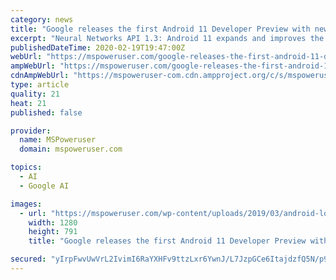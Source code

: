 ```yaml
---
category: news
title: "Google releases the first Android 11 Developer Preview with new features like screen recording, chat bubbles and more"
excerpt: "Neural Networks API 1.3: Android 11 expands and improves the Neural Networks API (NNAPI). NNAPI 1.3 introduces a new operand type, TENSOR_QUANT8_ASYMM_SIGNED, to support TensorFlow Lite’s new quantization scheme. Starting in Android 11, a CallScreeningService can request information about the STIR/SHAKEN verification status (verstat ..."
publishedDateTime: 2020-02-19T19:47:00Z
webUrl: "https://mspoweruser.com/google-releases-the-first-android-11-developer-preview-with-new-features-like-screen-recording-chat-bubbles-and-more/"
ampWebUrl: "https://mspoweruser.com/google-releases-the-first-android-11-developer-preview-with-new-features-like-screen-recording-chat-bubbles-and-more/amp/"
cdnAmpWebUrl: "https://mspoweruser-com.cdn.ampproject.org/c/s/mspoweruser.com/google-releases-the-first-android-11-developer-preview-with-new-features-like-screen-recording-chat-bubbles-and-more/amp/"
type: article
quality: 21
heat: 21
published: false

provider:
  name: MSPoweruser
  domain: mspoweruser.com

topics:
  - AI
  - Google AI

images:
  - url: "https://mspoweruser.com/wp-content/uploads/2019/03/android-logo.jpg"
    width: 1280
    height: 791
    title: "Google releases the first Android 11 Developer Preview with new features like screen recording, chat bubbles and more"

secured: "yIrpFwvUwVrL2IvimI6RaYXHFv9ttzLxr6YwnJ/L7JzpGCe6ItajdzfQ5N/p9m/oS9GIp0Zr1UCMuFuzj0C+kGRv9HZpxmhpHci9sV2hqLhtX2rfy/WjX5uavNhefo2KWZsxJ44t1yUXQv49n0SpFkS619zytiigFD9ftJg7jAd/P+U4lAJk2+88u85W0tD8LnBC6y1EqW3gEyPSitoZXep+h7gPB5aAMfW/2qkOIf4vQ3hdPWR6kIoHsbHJhVXLHz+aELzZz8kzvDmi8j3R01zh4XPh+/AAfZQDLMsh+JuUaIoD7CpDZVgl9ddXiwgU;gh1CrLi3BLb80iTc+qXM9w=="
---
```


